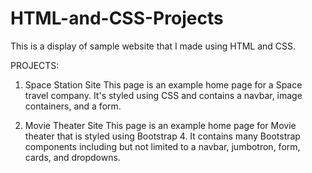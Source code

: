 # HTML-and-CSS-Projects
This is a display of sample website that I made using HTML and CSS.

PROJECTS:

1. Space Station Site
This page is an example home page for a Space travel company. It's styled using CSS and contains a navbar, image containers, and a form.

2. Movie Theater Site
This page is an example home page for Movie theater that is styled using Bootstrap 4. It contains many Bootstrap components including but not limited to a navbar, jumbotron, form, cards, and dropdowns.

